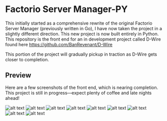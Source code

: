 # Factorio Server Manager-PY

This initially started as a comprehensive rewrite of the original Factorio Server Manager (previously written in Go), I have now taken the project in a slightly different direction. This new project is now built entirely in Python. This repository is the front end for an in development project called D-Wire found here https://github.com/BanRevenant/D-Wire

This portion of the project will gradually pickup in traction as D-Wire gets closer to completion.

## Preview

Here are a few screenshots of the front end, which is nearing completion. This project is still in progress—expect plenty of coffee and late nights ahead!

![alt text](https://i.imgur.com/teKUauK.png)
![alt text](https://i.imgur.com/YjqkES8.png)
![alt text](https://i.imgur.com/WgcYFvt.png)
![alt text](https://i.imgur.com/awlnjKd.png)
![alt text](https://i.imgur.com/3ZpRXpE.png)
![alt text](https://i.imgur.com/GfFBRn7.png)
![alt text](https://i.imgur.com/5cjqEWZ.png)
![alt text](https://i.imgur.com/K4FwujH.png)
![alt text](https://i.imgur.com/CpHWeMn.png)


